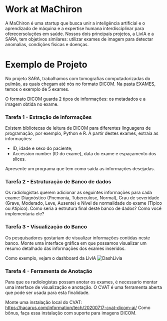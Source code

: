 # Work at MaChiron

A MaChiron é uma startup que busca unir a inteligência artificial e o aprendizado de máquina e a expertise humana interdisciplinar para oferecersoluções em saúde. Nossos dois principais projetos, a LivIA e a SARA, tem objetivos similares: utilizar exames de imagem para detectar anomalias, condições físicas e doenças.

# Exemplo de Projeto

No projeto SARA, trabalhamos com tomografias computadorizadas do pulmão, as quais chegam até nós no formato DICOM.
Na pasta EXAMES, temos o exemplo de 5 exames.

O formato DICOM guarda 2 tipos de informações: os metadados e a imagem obtida no exame.

### Tarefa 1 - Extração de informações

Existem bibliotecas de leitura de DICOM para diferentes linguagens de programação, por exemplo, Python e R. A partir destes exames, extraia as informações:
- ID, idade e sexo do paciente;
- Accession number (ID do exame), data do exame e espaçamento dos slices.

Apresente um programa que tem como saída as informações desejadas.

### Tarefa 2 - Estruturação de Banco de dados

Os radiologistas querem adicionar as seguintes informações para cada exame: Diagnóstico (Pnemonia, Tuberculose, Normal), Grau de severidade (Grave, Moderado, Leve, Ausente) e Nível de normalidade do exame (Típico ou Atípico).
Como seria a estrutura final deste banco de dados? Como você implementaria ele?

### Tarefa 3 - Visualização do Banco

Os pesquisadores gostariam de visualizar informações contidas neste banco. Monte uma interface gráfica em que possamos visualizar um resumo detalhado das informações dos exames inseridos. 

Como exemplo, vejam o dashboard da LivIA
![DashLivia](https://user-images.githubusercontent.com/10574148/109868849-e9fa9300-7c46-11eb-955d-040c13e10786.jpeg)


### Tarefa 4 - Ferramenta de Anotação

Para que os radiologistas possam anotar os exames, é necessario montar uma interface de visualização e anotação. O CVAT é uma ferramenta aberta que pode ser usada para esta finalidade.

Monte uma instalação local do CVAT: https://hacarus.com/information/tech/20200717-cvat-dicom-ai/
Como bônus, faça essa instalação com suporte para imagens DICOM.


